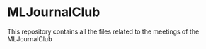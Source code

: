 # MLJournalClub
This repository contains all the files related to the meetings of the MLJournalClub
